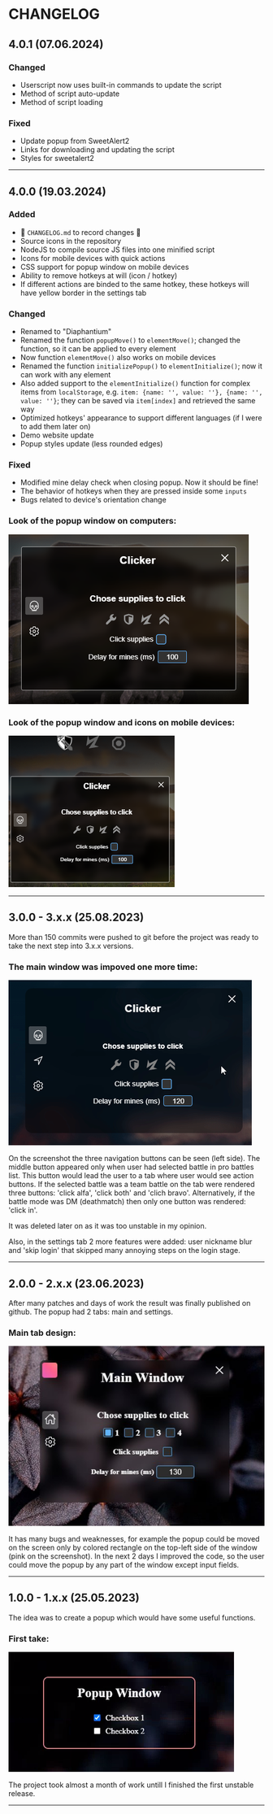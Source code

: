 # CHANGELOG

## 4.0.1 (07.06.2024)

### Changed

- Userscript now uses built-in commands to update the script
- Method of script auto-update
- Method of script loading

### Fixed

- Update popup from SweetAlert2
- Links for downloading and updating the script
- Styles for sweetalert2

---

## 4.0.0 (19.03.2024)

### Added

- :tada: ```CHANGELOG.md``` to record changes :tada:
- Source icons in the repository
- NodeJS to compile source JS files into one minified script
- Icons for mobile devices with quick actions
- CSS support for popup window on mobile devices
- Ability to remove hotkeys at will (icon / hotkey)
- If different actions are binded to the same hotkey, these hotkeys will have yellow border in the settings tab

### Changed

- Renamed to "Diaphantium"
- Renamed the function ```popupMove()``` to ```elementMove()```; changed the function, so it can be applied to every element
- Now function ```elementMove()``` also works on mobile devices
- Renamed the function ```initializePopup()``` to ```elementInitialize()```; now it can work with any element
- Also added support to the ```elementInitialize()``` function for complex items from ```localStorage```, e.g. ```item: {name: '', value: ''}, {name: '', value: ''}```; they can be saved via ```item[index]``` and retrieved the same way
- Optimized hotkeys' appearance to support different languages (if I were to add them later on)
- Demo website update
- Popup styles update (less rounded edges)

### Fixed

- Modified mine delay check when closing popup. Now it should be fine!
- The behavior of hotkeys when they are pressed inside some ```inputs```
- Bugs related to device's orientation change

### Look of the popup window on computers:

![](./images/changelog/4.0.0/popup.png)

### Look of the popup window and icons on mobile devices:

![](./images/changelog/4.0.0/mobile.png)

---

## 3.0.0 - 3.x.x (25.08.2023)

More than 150 commits were pushed to git before the project was ready to take the next step into 3.x.x versions.

### The main window was impoved one more time:

![](./images/changelog/3.0.0/popup.png)

On the screenshot the three navigation buttons can be seen (left side). The middle button appeared only when user had selected battle in pro battles list. This button would lead the user to a tab where user would see action buttons. If the selected battle was a team battle on the tab were rendered three buttons: 'click alfa', 'click both' and 'clich bravo'. Alternatively, if the battle mode was DM (deathmatch) then only one button was rendered: 'click in'.

It was deleted later on as it was too unstable in my opinion.

Also, in the settings tab 2 more features were added: user nickname blur and 'skip login' that skipped many annoying steps on the login stage.

---

## 2.0.0 - 2.x.x (23.06.2023)

After many patches and days of work the result was finally published on github. The popup had 2 tabs: main and settings.

### Main tab design:

![](./images/changelog/2.0.0/popup.png)

It has many bugs and weaknesses, for example the popup could be moved on the screen only by colored rectangle on the top-left side of the window (pink on the screenshot). In the next 2 days I improved the code, so the user could move the popup by any part of the window except input fields.

---

## 1.0.0 - 1.x.x (25.05.2023)

The idea was to create a popup which would have some useful functions.

### First take:

![](./images/changelog/1.0.0/popup.png)

The project took almost a month of work untill I finished the first unstable release.

---